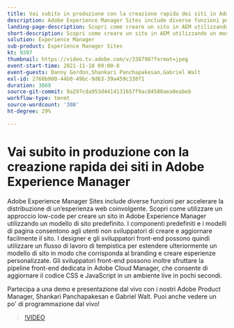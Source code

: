 ```yaml
---
title: Vai subito in produzione con la creazione rapida dei siti in Adobe Experience Manager
description: Adobe Experience Manager Sites include diverse funzioni per accelerare la distribuzione di un’esperienza web coinvolgente. Scopri come utilizzare un approccio low-code per creare un sito in Adobe Experience Manager utilizzando un modello di sito predefinito. I componenti predefiniti e i modelli di pagina consentono agli utenti non sviluppatori di creare e aggiornare facilmente il sito. I designer e gli sviluppatori front-end possono quindi utilizzare un flusso di lavoro di tempistica per estendere ulteriormente un modello di sito in modo che corrisponda al branding e creare esperienze personalizzate. Gli sviluppatori front-end possono inoltre sfruttare la pipeline front-end dedicata in Adobe Cloud Manager, che consente di aggiornare il codice CSS e JavaScript in un ambiente live in pochi secondi.
landing-page-description: Scopri come creare un sito in AEM utilizzando un modello di sito predefinito, che consente agli utenti non sviluppatori di creare e aggiornare facilmente il sito.
short-description: Scopri come creare un sito in AEM utilizzando un modello di sito predefinito, che consente agli utenti non sviluppatori di creare e aggiornare facilmente il sito.
solution: Experience Manager
sub-product: Experience Manager Sites
kt: 9397
thumbnail: https://video.tv.adobe.com/v/338798?format=jpeg
event-start-time: 2021-11-18 09:00-8
event-guests: Danny Gordon,Shankari Panchapakesan,Gabriel Walt
exl-id: 2760b900-44b0-49bc-9d63-39a459c338f1
duration: 3869
source-git-commit: 9a297cda953d4414131657f9ac84580aea0eabeb
workflow-type: tm+mt
source-wordcount: '308'
ht-degree: 29%

---
```


# Vai subito in produzione con la creazione rapida dei siti in Adobe Experience Manager

Adobe Experience Manager Sites include diverse funzioni per accelerare la distribuzione di un’esperienza web coinvolgente. Scopri come utilizzare un approccio low-code per creare un sito in Adobe Experience Manager utilizzando un modello di sito predefinito. I componenti predefiniti e i modelli di pagina consentono agli utenti non sviluppatori di creare e aggiornare facilmente il sito. I designer e gli sviluppatori front-end possono quindi utilizzare un flusso di lavoro di tempistica per estendere ulteriormente un modello di sito in modo che corrisponda al branding e creare esperienze personalizzate. Gli sviluppatori front-end possono inoltre sfruttare la pipeline front-end dedicata in Adobe Cloud Manager, che consente di aggiornare il codice CSS e JavaScript in un ambiente live in pochi secondi.

Partecipa a una demo e presentazione dal vivo con i nostri Adobe Product Manager, Shankari Panchapakesan e Gabriel Walt. Puoi anche vedere un po&#39; di programmazione dal vivo!

>[!VIDEO](https://video.tv.adobe.com/v/338798/?quality=12&learn=on)
